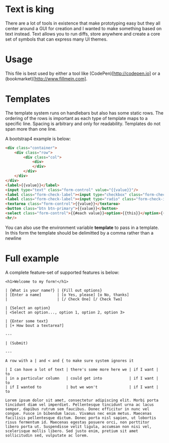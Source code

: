 # Text is king
There are a lot of tools in existence that make prototyping easy but they all center around a GUI for creation and I wanted to make something based on text instead. Text allows you to run diffs, store anywhere and create a core set of symbols that can express many UI themes.

# Usage
This file is best used by either a tool like (CodePen)[http://codepen.io] or a (bookmarket)[http://www.fillmein.com]. 

# Templates

The template system runs on handlebars but also has some static rows. The ordering of the rows is important as each type of template maps to a specific line. Spacing is arbitrary and only for readability. Templates do not span more than one line.

A bootstrap4 example is below:

```html
<div class="container">
    <div class="row">
        <div class="col">
            <div>
            </div>
        </div>
    </div>
</div>
<label>{{value}}</label>
<input type="text" class="form-control" value="{{value}}"/>
<label class="form-check-label"><input type="checkbox" class="form-check-input"/>{{value}}</label>
<label class="form-check-label"><input type="radio" class="form-check-input"/>{{value}}</label>
<textarea class="form-control">{{value}}</textarea>
<button class="btn btn-primary">{{value}}</button>
<select class="form-control">{{#each value}}<option>{{this}}</option>{{/each}}</select>
<hr/>
```

You can also use the environment variable **template** to pass in a template. In this form the template should be delimitted by a comma rather than a newline

# Full example

A complete feature-set of supported features is below:

```
<h1>Welcome to my form!</h1>

| {What is your name?} | {Fill out options}
| [Enter a name]       | [o Yes, please] [o No, thanks]
|                      | [/ Check One] [/ Check Two]

| {Select an option}
| <Select an option..., option 1, option 2, option 3>

| {Enter some text}
| [+ How bout a textarea?]

---

| (Submit)

---

A row with a | and < and { to make sure system ignores it

| I can have a lot of text | there's some more here we | if I want | to
| in a particular column   | could get into            | if I want | to
| if I wanted to           | but we won't              | if I want | to

Lorem ipsum dolor sit amet, consectetur adipiscing elit. Morbi porta tincidunt diam vel imperdiet. Pellentesque tincidunt urna ac lacus semper, dapibus rutrum sem faucibus. Donec efficitur in nunc vel congue. Fusce in bibendum lacus. Vivamus nec enim metus. Maecenas facilisis pellentesque dictum. Donec porta nisl sapien, ut lobortis risus fermentum id. Maecenas egestas posuere orci, non porttitor libero porta ut. Suspendisse velit ligula, accumsan non nisi vel, scelerisque mollis libero. Sed justo enim, pretium sit amet sollicitudin sed, vulputate ac lorem.
```
